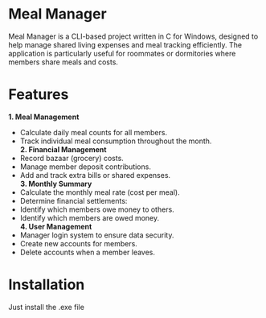 # Meal Manager
Meal Manager is a CLI-based project written in C for Windows, designed to help manage shared living expenses and meal tracking efficiently. The application is particularly useful for roommates or dormitories where members share meals and costs.

# Features
**1. Meal Management**  
- Calculate daily meal counts for all members.  
- Track individual meal consumption throughout the month.  
**2. Financial Management**  
- Record bazaar (grocery) costs.  
- Manage member deposit contributions.  
- Add and track extra bills or shared expenses.  
**3. Monthly Summary**  
- Calculate the monthly meal rate (cost per meal).  
- Determine financial settlements:  
- Identify which members owe money to others.  
- Identify which members are owed money.  
**4. User Management**  
- Manager login system to ensure data security.  
- Create new accounts for members.  
- Delete accounts when a member leaves.  
# Installation
Just install the .exe file

